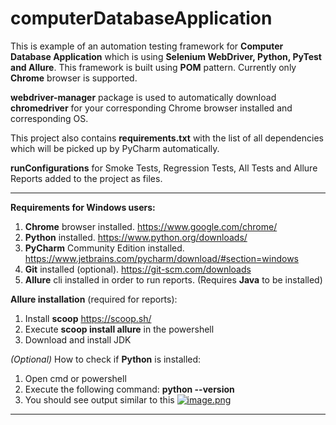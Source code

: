 # computerDatabaseApplication

This is example of an automation testing framework for **Computer Database Application** which is using
**Selenium WebDriver, Python, PyTest and Allure**. 
This framework is built using **POM** pattern. Currently only **Chrome** browser is supported.

**webdriver-manager** package is used to automatically download **chromedriver** 
for your corresponding Chrome browser installed and corresponding OS.

This project also contains **requirements.txt** with the list of 
all dependencies which will be picked up by PyCharm automatically.

**runConfigurations** for Smoke Tests, Regression Tests, All Tests and Allure Reports added to the project as files.

<hr>

**Requirements for Windows users:**
1. **Chrome** browser installed. https://www.google.com/chrome/
2. **Python** installed. https://www.python.org/downloads/
3. **PyCharm** Community Edition installed. https://www.jetbrains.com/pycharm/download/#section=windows
4. **Git** installed (optional). https://git-scm.com/downloads
5. **Allure** cli installed in order to run reports. (Requires **Java** to be installed)

**Allure installation** (required for reports):
1. Install **scoop** https://scoop.sh/
2. Execute **scoop install allure** in the powershell 
3. Download and install JDK 

*(Optional)* How to check if **Python** is installed:
1. Open cmd or powershell 
2. Execute the following command: **python --version**
3. You should see output similar to this [![image.png](https://i.postimg.cc/NF071Q3G/image.png)](https://postimg.cc/sQthzCfb)

<hr>




